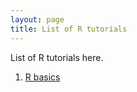 ```yaml
---
layout: page
title: List of R tutorials 
---
```

List of R tutorials here.

1. <a href="https://www.dropbox.com/s/spzt70wy5fvmkue/01%20R%20Basic.docx?dl=0"> R basics </a>
